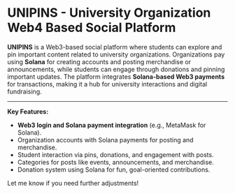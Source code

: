 # UNIPINS - University Organization Web4 Based Social Platform

**UNIPINS** is a Web3-based social platform where students can explore and pin important content related to university organizations. Organizations pay using **Solana** for creating accounts and posting merchandise or announcements, while students can engage through donations and pinning important updates. The platform integrates **Solana-based Web3 payments** for transactions, making it a hub for university interactions and digital fundraising.

---

**Key Features:**

- **Web3 login and Solana payment integration** (e.g., MetaMask for Solana).
- Organization accounts with Solana payments for posting and merchandise.
- Student interaction via pins, donations, and engagement with posts.
- Categories for posts like events, announcements, and merchandise.
- Donation system using Solana for fun, goal-oriented contributions.

Let me know if you need further adjustments!
